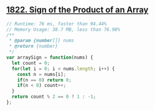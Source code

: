 ## [1822. Sign of the Product of an Array](https://leetcode.com/problems/sign-of-the-product-of-an-array/)
```javascript
// Runtime: 76 ms, faster than 94.44%
// Memory Usage: 38.7 MB, less than 76.98%
/**
 * @param {number[]} nums
 * @return {number}
 */
var arraySign = function(nums) {
  let count = 0;
  for(let i = 0; i < nums.length; i++) {
    const n = nums[i];
    if(n == 0) return 0;
    if(n < 0) count++;
  }
  return count % 2 == 0 ? 1 : -1;
};
```
